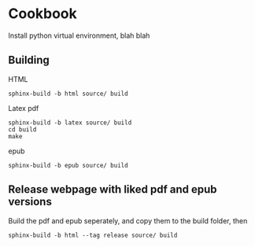 # Cookbook

Install python virtual environment, blah blah

## Building

HTML

```
sphinx-build -b html source/ build
```

Latex pdf

```
sphinx-build -b latex source/ build
cd build
make
```

epub

```
sphinx-build -b epub source/ build
```

## Release webpage with liked pdf and epub versions

Build the pdf and epub seperately, and copy them to the build folder, then

```
sphinx-build -b html --tag release source/ build
```
